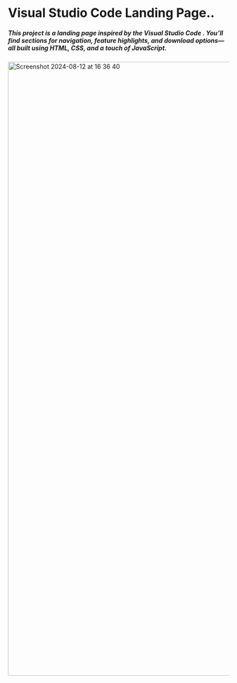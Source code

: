<h1>Visual Studio Code Landing Page..
</h1>


<h5>This project is a landing page inspired by the Visual Studio Code . You’ll find sections for navigation, feature highlights, and download options—all built using HTML, CSS, and a touch of JavaScript. </h3>
<img width="1392" alt="Screenshot 2024-08-12 at 16 36 40" src="https://github.com/user-attachments/assets/53644a1f-ff24-481f-96b4-8997acd5e985">
